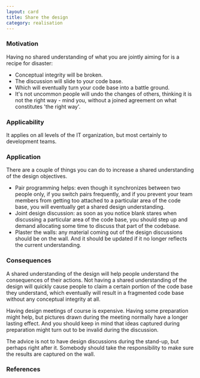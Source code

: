 ```yaml
---
layout: card
title: Share the design
category: realisation
---
```


### Motivation

Having no shared understanding of what you are jointly aiming for is a recipe for disaster:

* Conceptual integrity will be broken.
* The discussion will slide to your code base.
* Which will eventually turn your code base into a battle ground.
* It's not uncommon people will undo the changes of others, thinking it is not the right way - mind you, without a joined agreement on what constitutes 'the right way'.

### Applicability

It applies on all levels of the IT organization, but most certainly to development teams.

### Application

There are a couple of things you can do to increase a shared understanding of the design objectives.

* Pair programming helps: even though it synchronizes between two people only, if you switch pairs frequently, and if you prevent your team members from getting too attached to a particular area of the code base, you will eventually get a shared design understanding.
* Joint design discussion: as soon as you notice blank stares when discussing a particular area of the code base, you should step up and demand allocating some time to discuss that part of the codebase.
* Plaster the walls: any material coming out of the design discussions should be on the wall. And it should be updated if it no longer reflects the current understanding.

### Consequences

A shared understanding of the design will help people understand the consequences of their actions. Not having a shared understanding of the design will quickly cause people to claim a certain portion of the code base they understand, which eventually will result in a fragmented code base without any conceptual integrity at all.

Having design meetings of course is expensive. Having some preparation might help, but pictures drawn during the meeting normally have a longer lasting effect. And you should keep in mind that ideas captured during preparation might turn out to be invalid during the discussion.

The advice is not to have design discussions during the stand-up, but perhaps right after it. Somebody should take the responsibility to make sure the results are captured on the wall.

### References



